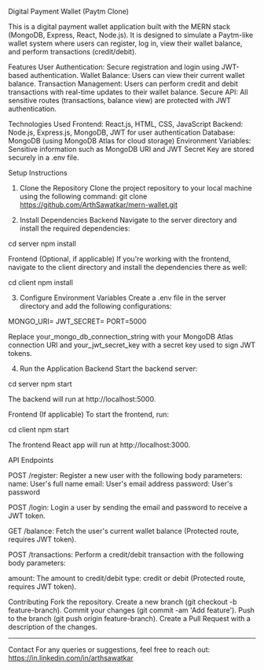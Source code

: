 Digital Payment Wallet (Paytm Clone)

This is a digital payment wallet application built with the MERN stack (MongoDB, Express, React, Node.js). It is designed to simulate a Paytm-like wallet system where users can register, log in, view their wallet balance, and perform transactions (credit/debit).

Features
User Authentication: Secure registration and login using JWT-based authentication.
Wallet Balance: Users can view their current wallet balance.
Transaction Management: Users can perform credit and debit transactions with real-time updates to their wallet balance.
Secure API: All sensitive routes (transactions, balance view) are protected with JWT authentication.


Technologies Used
Frontend: React.js, HTML, CSS, JavaScript
Backend: Node.js, Express.js, MongoDB, JWT for user authentication
Database: MongoDB (using MongoDB Atlas for cloud storage)
Environment Variables: Sensitive information such as MongoDB URI and JWT Secret Key are stored securely in a .env file.


Setup Instructions
1. Clone the Repository
Clone the project repository to your local machine using the following command:
git clone https://github.com/ArthSawatkar/mern-wallet.git

3. Install Dependencies
Backend
Navigate to the server directory and install the required dependencies:

cd server
npm install

Frontend (Optional, if applicable)
If you're working with the frontend, navigate to the client directory and install the dependencies there as well:

cd client
npm install

3. Configure Environment Variables
Create a .env file in the server directory and add the following configurations:

MONGO_URI=
JWT_SECRET=
PORT=5000

Replace your_mongo_db_connection_string with your MongoDB Atlas connection URI and your_jwt_secret_key with a secret key used to sign JWT tokens.

4. Run the Application
Backend
Start the backend server:

cd server
npm start

The backend will run at http://localhost:5000.

Frontend (If applicable)
To start the frontend, run:

cd client
npm start

The frontend React app will run at http://localhost:3000.


API Endpoints

POST /register: Register a new user with the following body parameters:
name: User's full name
email: User's email address
password: User's password

POST /login: Login a user by sending the email and password to receive a JWT token.

GET /balance: Fetch the user's current wallet balance (Protected route, requires JWT token).

POST /transactions: Perform a credit/debit transaction with the following body parameters:

amount: The amount to credit/debit
type: credit or debit (Protected route, requires JWT token).


Contributing
Fork the repository.
Create a new branch (git checkout -b feature-branch).
Commit your changes (git commit -am 'Add feature').
Push to the branch (git push origin feature-branch).
Create a Pull Request with a description of the changes.

---

Contact
For any queries or suggestions, feel free to reach out:
https://in.linkedin.com/in/arthsawatkar
